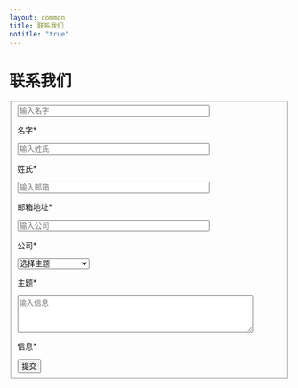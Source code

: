 ```yaml
---
layout: common
title: 联系我们
notitle: "true"
---
```

<script type="text/javascript">

    function validateContactForm(form) {
        var firstName = $('input[name=first-name]', form).val();
        var lastName = $('input[name=last-name]', form).val();
        var email = $('input[name=email]', form).val();
        var company = $('input[name=company]', form).val();
        var subject = $('select[name=subject]', form).val();
        var message = $('textarea[name=message]', form).val();
        
        if (!validateValue('First Name', firstName)) {
            return false;
        }
        if (!validateValue('Last Name', lastName)) {
            return false;
        }
        if (!validateValue('Email Address', email)) {
            return false;
        }
        
        var emailExp = /^[a-zA-Z0-9._%-]+@[a-zA-Z0-9.-]+\.[a-zA-Z]{2,4}$/;
        if(email.match(emailExp)==null) {
            window.alert("Entered Email Address is not valid.");
            return false; 
        }
        
        if (!validateValue('Company', company)) {
            return false;
        }
        
        if (isEmpty(subject)) {
            window.alert("Please select Subject.");
            return false;
        }
        
        /*if (subject === 'Please Select') {
            window.alert("Please select Subject.");
            return false;
        }*/
        
        if (!validateValue('Message', message)) {
            return false;
        }
        return true;
    }
    
    function validateValue(name, val) {
        if (isEmpty(val)) {
            window.alert("Please fill '" + name + "' field.");
            return false;
        }
        return true;
    }
    
    function isEmpty(val) {
        return val === undefined || val === null || val.trim().length == 0;
    }

</script>
<h1 class="contact-us-title">联系我们</h1>
<div class="background">
    <div class="main1"></div><div class="small1"></div><div class="small2"></div><div class="small3"></div><div class="small4"></div>
</div>
<form id="contact-form" method="post" class="contact-form" onsubmit="return validateContactForm(this)">
    <fieldset>
        <div class="form-section">
            <div class="form-element first half">
                <label for="first-name">
                    <input class="form-control" value="" placeholder="输入名字" name="first-name" type="text" size="40" maxlength="50">
                    <p>名字*</p>
                </label>
            </div>
            <div class="form-element half">
                <label for="last-name">
                    <input class="form-control" value="" placeholder="输入姓氏" name="last-name" type="text" size="40" maxlength="50">
                    <p>姓氏*</p>
                </label>
            </div>
            <div class="form-element first half">
                <label for="email">
                    <input class="form-control" value="" placeholder="输入邮箱" name="email" type="email" size="40" maxlength="80">
                    <p>邮箱地址*</p>
                </label>
            </div>
            <div class="form-element half">
                <label for="company">
                    <input class="form-control" value="" placeholder="输入公司" name="company" type="text" size="40" maxlength="80">
                    <p>公司*</p>
                </label>
            </div>
            <div class="form-element">
                <label for="subject" class="select-label">
                    <select class="form-control select" name="subject">
                        <option value="" disabled selected>选择主题</option>
                        <option value="Technical Support">技术支持</option>
                        <option value="ThingsBoard Products">ThingsBoard 产品</option>
                        <option value="Deployment Options">部署选项</option>
                        <option value="Training">培训</option>
                        <option value="Professional Services">专业服务</option>
                        <option value="Partnership">合作伙伴关系</option>
                        <option value="Press or Analyst Inquiry">新闻或分析师咨询</option>
                        <option value="General Feedback">一般反馈</option>
                        <option value="Other">其他</option>
                    </select>
                    <p>主题*</p>
                </label>
            </div>
            <div class="form-element">
                <label for="message">
                    <textarea class="form-control text-area" placeholder="输入信息" name="message" cols="50" rows="4" maxlength="3000"></textarea>
                    <p class="text-area-label">信息*</p>
                </label>
            </div>
            <input type="hidden" name="_next" value="/docs/contact-us-thanks/">
            <input type="text" name="_gotcha" style="display:none">
        </div>
        <div class="submit-button-container">
             <input class="button" value="提交" type="submit">
        </div>
    </fieldset>
</form>

<script type="text/javascript">

    var contactform =  document.getElementById('contact-form');
    contactform.setAttribute('action', 'https://formspree.io/f/xbjvbeln');

    jqueryDefer(
        function () {
            $( document ).ready(function() {
               /*  $('html, body').animate({
                            scrollTop: $('#contact-form').offset().top - 200
                          }, 0);*/
                 $('#contact-form .form-element .form-control').addClass("input--empty");
                 $('#contact-form .form-element .form-control').on('input', function() {
                      if( !$(this).val() ) {
                         $(this).addClass("input--empty");
                      } else {
                         $(this).removeClass("input--empty");
                      }
                 });
                 
                 $.urlParam = function (name) {
                     var results = new RegExp('[\?&]' + name + '=([^&#]*)').exec(window.location.href);
                     return results ? results[1] : null;
                 };
                 var subjectValue = $.urlParam('subject');
                 if (subjectValue != undefined && subjectValue.trim().length > 0) {                    
                    $('#contact-form select[name=subject]').val(decodeURIComponent(subjectValue));
                    $('#contact-form select[name=subject]').removeClass("input--empty");
                 }
            });
        }
    );
</script>